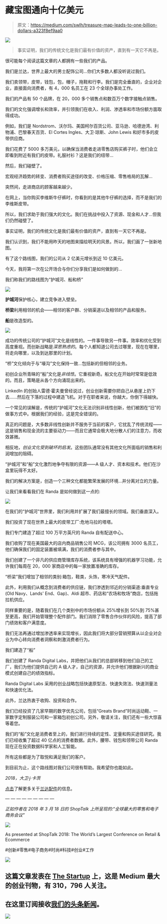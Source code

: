 # 藏宝图通向十亿美元

> 原文：<https://medium.com/swlh/treasure-map-leads-to-one-billion-dollars-a323f8ef9aa0>

![](img/f3cc1e62ffbf277aa84871c152f23129.png)

> 事实证明，我们的传统文化是我们最有价值的资产，直到有一天它不再是。

很可能每个阅读这篇文章的人都拥有一些我们的产品。

我们是兰达，世界上最大的男士配饰公司…你们大多数人都没听说过我们。

我们卖领带，皮带，钱包，包，帽子，拖鞋和行李。我们是完全垂直的，企业对企业，直接面向消费者，有 4，000 名员工在 23 个全球办事处工作。

我们的产品有 50 个品牌，在 20，000 多个销售点和数百万个数字接触点销售。

我们的文化强调增长和效率，并引领我们在收入、利润、渗透率和市场份额方面取得成功。

例如，我们是 Nordstrom、沃尔玛、美国柯尔百货公司、亚马逊、哈德逊湾、利物浦、巴黎春天百货、El Cortes Ingles、大卫·琼斯、John Lewis 和好市多的皮带供应商。

我们花费了 5000 多万美元，以确保当消费者走进零售店购买裤子时，他们会立即看到附近有我们的皮带。礼服衬衫？这是我们的纽带…

然后，我们碰壁了。

宏观经济趋势的转变、消费者购买途径的改变、价格压缩、零售格局的瓦解…

突然间，走进商店的顾客越来越少。

在网上，当你购买李维斯牛仔裤时，你看到的是其他牛仔裤的选择，而不是我们的李维斯皮带。

所以，我们求助于我们强大的文化。我们在挑战中投入了资源、现金和人才…但我们仍然碰壁了。

事实证明，我们的传统文化是我们最有价值的资产，直到有一天它不再是。

我们认识到，我们不能用昨天的地图来描绘明天的风景。所以，我们画了一张新地图。

有了这个路线图，我们的公司从 2 亿美元增长到近 10 亿美元。

今天，我将第一次在公开场合与你们分享我们是如何做到的…

我们称我们的路线图为“护城河、船和桥”

![](img/dc5768b3a322fc43bf7a71b104f66853.png)

**护城河**保护核心，建立竞争进入壁垒。

**桥梁**利用相邻的机会——相邻的客户群、分销渠道以及相邻的产品和服务。

**船**是改造型的。

![](img/d030502f5578c292a19b864c02c8dc45.png)

成功的传统公司的“护城河”文化是线性的。一件事导致另一件事。效率和优化受到高度重视。而创新战略是*深思熟虑的*。每个人都知道公司去过哪里，现在在哪里，将走向哪里，以及到达那里的计划。

“桥”文化倾向于与“壕沟”文化保持一致…包括新的但相邻的业务。

初创企业所青睐的“船”文化是*非线性*。它重视新奇。船文化在开始时常常是低效的。而且，策略是从各个方向涌现出来的。

LinkedIn 的创始人雷德·霍夫曼曾经说过，创业创新需要你把自己从悬崖上扔下去……然后在下落的过程中建造飞机。对于在职者来说，你越大，你倒下得越快。

一个常见的误解是，传统的“护城河”文化无法识别非线性创新，他们被困在“旧”的做事方式中。根据我们的经验，这是完全错误的。

真正的问题是，大多数非线性创新并不服务于当前的客户，它扰乱了传统流程——这是销售和现金流的主要驱动力——而且它通常会极大地分散人们的注意力，而收效甚微。

相反地，*创业文化受到破坏的启发*。这些团队通常没有其他文化所面临的销售和利润增加的阻碍。

“护城河”和“船”文化激烈地争夺有限的资源——A 级人才、资本和技术。他们在沙盒里玩得不太好。

我们的解决方案是，创造一个三种文化都能繁荣发展的环境…并分离对立的力量。

让我们来看看我们在 Randa 是如何做到这一点的:

![](img/e7a6af7b0dfd4d9b30a2b3b63234ebe4.png)

在我们的“护城河”世界里，我们利用并扩展了我们最擅长的领域。我们垂直深入。

我们投资了现在世界上最大的皮带工厂:危地马拉的塔塔。

我们专门建造了超过 100 万平方英尺的 Randa 自有配送中心。

我们收购了现在美国最大的店内商品销售公司 MCG，该公司拥有 3000 名员工，他们确保我们的固定装置被填满，我们的消费者参与其中。

我们创建了一个非凡的供应商管理库存系统，该系统具有增强的机器学习功能，允许我们每周在 20，000 家商店中的每一家放置准确的库存。

“桥梁”我们增加了相邻的类别:箱包，鞋类，头饰，寒冷天气配件。

此外，利用我们从概念到消费者的供应链，我们渗透到邻近的分销渠道:垂直专业(Old Navy、Lands' End、Gap)、Aldi 超市、药店和“农场和牧场”商店，包括拖拉机供应。

同样重要的是，随着我们在几个类别中的市场份额从 25%增长到 50%到 75%甚至更高，我们开始管理整个配件部门。我们消除了零售合作伙伴的风险，提高了部门绩效和客户满意度。

我们无法再通过增加渗透率来实现增长，因此我们将大部分营销预算从以企业对企业为中心转向消费者洞察和刺激消费者行为。

我们建造了“船”

我们创建了 Randa Digital Labs，并把他们从我们的总部转移到他们自己的工厂，我们为他们提供自己的 A 级人才，自己的资源，并允许他们根据新兴的商业模式创建自己的绩效指标。

Randa Digital Labs 采用的创业战略包括快速原型法、快速失效法、快速测量法和快速优化法。

此外，兰达热衷于收购、投资和合作。

我们已经投资了几家早期的数字优先公司，包括“Greats Brand”时尚运动鞋、一家数字定制服装公司和一家箱包初创公司。另外，敬请关注，我们还有一些大惊喜等着您。

我们的“船”文化是消费者至上的，我们进行持续的定性、定量和购买途径研究。我们已经收集了超过 40 亿点的消费者数据。此外，腰带、钱包和领带公司 Randa 现在正在投资数据科学家和人工智能。

所有这些都是为了取悦和满足我们的客户。

到目前为止，这个路线图对我们公司很有帮助。我希望你也能如此。

*2018，大卫·j·卡茨*

[点击](http://www.randa.net)了解更多关于[兰达配件](http://www.randa.net)的信息。

— — — — — — — — —

*正如作者在 2018 年 3 月 18 日的 ShopTalk 上所呈现的:“全球最大的零售和电子商务会议”*

![](img/0d7eb1c509018c0bec1064667f95a399.png)

As presented at ShopTalk 2018: The World’s Largest Conference on Retail & Ecommerce

#创新#零售#电子商务#时尚#科技#创业#工作

[![](img/308a8d84fb9b2fab43d66c117fcc4bb4.png)](https://medium.com/swlh)

## 这篇文章发表在 [The Startup](https://medium.com/swlh) 上，这是 Medium 最大的创业刊物，有 310，796 人关注。

## 在这里订阅接收[我们的头条新闻](http://growthsupply.com/the-startup-newsletter/)。

[![](img/b0164736ea17a63403e660de5dedf91a.png)](https://medium.com/swlh)